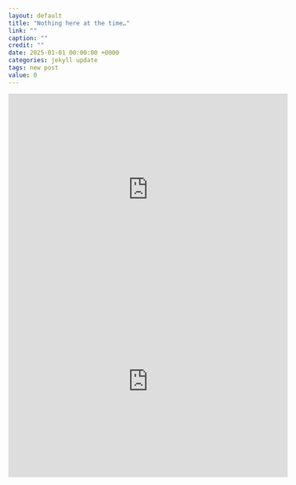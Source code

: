 ```yaml
---
layout: default
title: "Nothing here at the time…"
link: ""
caption: ""
credit: ""
date: 2025-01-01 00:00:00 +0000
categories: jekyll update
tags: new post
value: 0
---
```


<iframe
      src="https://archive.org/embed/kabbalahnewpersp0000idel_w3g0"
      width="560" height="384" frameborder="0"
      webkitallowfullscreen="true" mozallowfullscreen="true" allowfullscreen
    ></iframe>

<iframe
      src="https://archive.org/embed/storybyrobertmckee"
      width="560" height="384" frameborder="0"
      webkitallowfullscreen="true" mozallowfullscreen="true" allowfullscreen
    ></iframe>

<!-- 

fix the unconvincing [('Noahide')] story:  
drinking had a spiritual reason and he probably never did it again  
connect (Noah) to [Mary Magdalene] for gentiles with Tanya reference  
leaflet in Georgian, Czech, Hebrew and Arabic as original (~Aramaic), Ukrainian with Coptic font, English (+for Liberland), German  

-->
